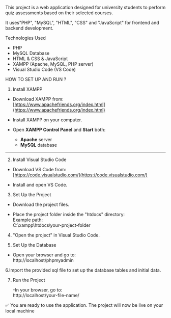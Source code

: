This project is a web application designed for university students to perform quiz assessments based on their selected courses. 

It uses"PHP", "MySQL", "HTML", "CSS" and "JavaScript" for frontend and backend development.

Technologies Used

- PHP
- MySQL Database
- HTML & CSS & JavaScript
- XAMPP (Apache, MySQL, PHP server)
- Visual Studio Code (VS Code)

HOW TO SET UP AND RUN ?

 1. Install XAMPP

- Download XAMPP from:  
  [https://www.apachefriends.org/index.html](https://www.apachefriends.org/index.html)

- Install XAMPP on your computer.
- Open **XAMPP Control Panel** and **Start** both:
  - **Apache** server
  - **MySQL** database

---

 2. Install Visual Studio Code

- Download VS Code from:  
  [https://code.visualstudio.com/](https://code.visualstudio.com/)

- Install and open VS Code.

 3. Set Up the Project

- Download the project files.
  
- Place the project folder inside the "htdocs" directory:  
   Example path:  
   C:\xampp\htdocs\your-project-folder

 4. "Open the project" in Visual Studio Code.

 5. Set Up the Database

 - Open your browser and go to:  
   http://localhost/phpmyadmin

  6.Import the provided sql file to set up the database tables and initial data.

 7. Run the Project
    
    -In your browser, go to:  
     http://localhost/your-file-name/


✅ You are ready to use the application. The project will now be live on your local machine
